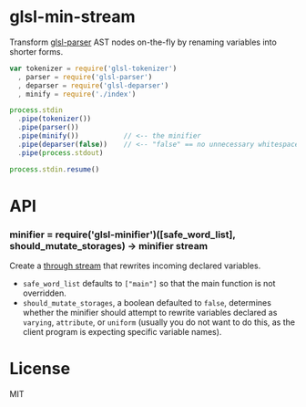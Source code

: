 # glsl-min-stream

Transform [glsl-parser](https://github.com/chrisdickinson/glsl-parser.git) AST nodes
on-the-fly by renaming variables into shorter forms.

```javascript
var tokenizer = require('glsl-tokenizer')
  , parser = require('glsl-parser')
  , deparser = require('glsl-deparser')
  , minify = require('./index')

process.stdin
  .pipe(tokenizer())
  .pipe(parser())
  .pipe(minify())           // <-- the minifier
  .pipe(deparser(false))    // <-- "false" == no unnecessary whitespace, please.
  .pipe(process.stdout)

process.stdin.resume()
```

# API

### minifier = require('glsl-minifier')([safe_word_list], should_mutate_storages) -> minifier stream

Create a [through stream](https://github.com/dominictarr/stream-spec#through-sync-writable-and-readable-aka-filter) that rewrites incoming declared variables.

* `safe_word_list` defaults to `["main"]` so that the main function is not overridden.
* `should_mutate_storages`, a boolean defaulted to `false`, determines whether the minifier should attempt to rewrite variables declared as `varying`, `attribute`, or `uniform` (usually you do not want to do this, as the client program is expecting specific variable names).

# License

MIT
